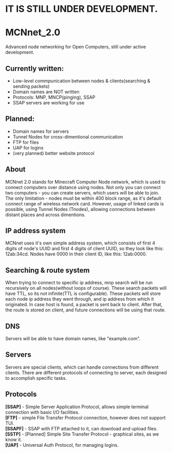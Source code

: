 # IT IS STILL UNDER DEVELOPMENT.
# MCNnet_2.0
Advanced node networking for Open Computers, still under active development.

## Currently written:
* Low-level commpunication between nodes & clients(searching & sending packets)
* Domain names are NOT written
* Protocols: MNP, MNCP(pinging), SSAP
* SSAP servers are working for use
## Planned:
* Domain names for servers
* Tunnel Nodes for cross-dimentional communication
* FTP for files
* UAP for logins
* (very planned) better website protocol

## About
MCNnet 2.0 stands for Minecraft Computer Node network, which is used to connect computers over distance using nodes. Not only you can connect two computers - you can create servers, which users will be able to join. The only limitation - nodes must be within 400 block range, as it's default connect range of wireless network card. However, usage of linked cards is possible, using Tunnel Nodes (Tnodes), allowing connections between distant places and across dimentions.
## IP address system
MCNnet uses it's own simple address system, which consists of first 4 digits of node's UUID and first 4 digits of client UUID, so they look like this: 12ab:34cd. Nodes have 0000 in their client ID, like this: 12ab:0000.
## Searching & route system
When trying to connect to specific ip address, mnp search will be run recursively on all nodes(without loops of course). These search packets will have TTL, so its not infinite(TTL is configurable). These packets will store each node ip address they went through, and ip address from which it originated. In case host is found, a packet is sent back to client. After that, the route is stored on client, and future connections will be using that route. 
## DNS
Servers will be able to have domain names, like "example.com". 
## Servers
Servers are special clients, which can handle connections from different clients. There are different protocols of connecting to server, each designed to accomplish specific tasks.
## Protocols
**[SSAP]** - Simple Server Application Protocol, allows simple terminal connection with basic I/O facilities.  
**[FTP]** - simple File Transfer Protocol connection, however does not support TUI.  
**[SSAPF]** - SSAP with FTP attached to it, can download and upload files.  
**[SSTP]** - [Planned] Simple Site Transfer Protocol - graphical sites, as we know it.  
**[UAP]** - Universal Auth Protocol, for managing logins.
